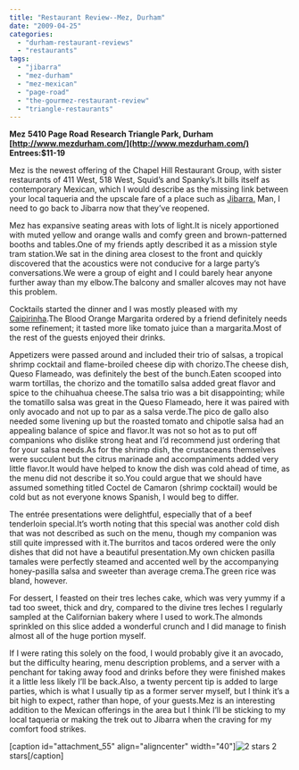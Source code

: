 ```yaml
---
title: "Restaurant Review--Mez, Durham"
date: "2009-04-25"
categories: 
  - "durham-restaurant-reviews"
  - "restaurants"
tags: 
  - "jibarra"
  - "mez-durham"
  - "mez-mexican"
  - "page-road"
  - "the-gourmez-restaurant-review"
  - "triangle-restaurants"
---
```


**Mez** **5410 Page Road** **Research Triangle Park, Durham** **[http://www.mezdurham.com/](http://www.mezdurham.com/)** **Entrees:$11-19**

Mez is the newest offering of the Chapel Hill Restaurant Group, with sister restaurants of 411 West, 518 West, Squid’s and Spanky’s.It bills itself as contemporary Mexican, which I would describe as the missing link between your local taqueria and the upscale fare of a place such as [Jibarra.](http://www.thegourmez.com/gourmez/restaurants/review.php?id=10&type=) Man, I need to go back to Jibarra now that they’ve reopened.

Mez has expansive seating areas with lots of light.It is nicely apportioned with muted yellow and orange walls and comfy green and brown-patterned booths and tables.One of my friends aptly described it as a mission style tram station.We sat in the dining area closest to the front and quickly discovered that the acoustics were not conducive for a large party’s conversations.We were a group of eight and I could barely hear anyone further away than my elbow.The balcony and smaller alcoves may not have this problem.

Cocktails started the dinner and I was mostly pleased with my [Caipirinha](index.php?p=228).The Blood Orange Margarita ordered by a friend definitely needs some refinement; it tasted more like tomato juice than a margarita.Most of the rest of the guests enjoyed their drinks.

Appetizers were passed around and included their trio of salsas, a tropical shrimp cocktail and flame-broiled cheese dip with chorizo.The cheese dish, Queso Flameado, was definitely the best of the bunch.Eaten scooped into warm tortillas, the chorizo and the tomatillo salsa added great flavor and spice to the chihuahua cheese.The salsa trio was a bit disappointing; while the tomatillo salsa was great in the Queso Flameado, here it was paired with only avocado and not up to par as a salsa verde.The pico de gallo also needed some livening up but the roasted tomato and chipotle salsa had an appealing balance of spice and flavor.It was not so hot as to put off companions who dislike strong heat and I’d recommend just ordering that for your salsa needs.As for the shrimp dish, the crustaceans themselves were succulent but the citrus marinade and accompaniments added very little flavor.It would have helped to know the dish was cold ahead of time, as the menu did not describe it so.You could argue that we should have assumed something titled Coctel de Camaron (shrimp cocktail) would be cold but as not everyone knows Spanish, I would beg to differ.

The entrée presentations were delightful, especially that of a beef tenderloin special.It’s worth noting that this special was another cold dish that was not described as such on the menu, though my companion was still quite impressed with it.The burritos and tacos ordered were the only dishes that did not have a beautiful presentation.My own chicken pasilla tamales were perfectly steamed and accented well by the accompanying honey-pasilla salsa and sweeter than average crema.The green rice was bland, however.

For dessert, I feasted on their tres leches cake, which was very yummy if a tad too sweet, thick and dry, compared to the divine tres leches I regularly sampled at the Californian bakery where I used to work.The almonds sprinkled on this slice added a wonderful crunch and I did manage to finish almost all of the huge portion myself.

If I were rating this solely on the food, I would probably give it an avocado, but the difficulty hearing, menu description problems, and a server with a penchant for taking away food and drinks before they were finished makes it a little less likely I’ll be back.Also, a twenty percent tip is added to large parties, which is what I usually tip as a former server myself, but I think it’s a bit high to expect, rather than hope, of your guests.Mez is an interesting addition to the Mexican offerings in the area but I think I’ll be sticking to my local taqueria or making the trek out to Jibarra when the craving for my comfort food strikes.

\[caption id="attachment\_55" align="aligncenter" width="40"\]![2 stars](http://s3.amazonaws.com/thegourmez-wpmedia/2009/02/rating_chicken11.gif "rating_chicken11") 2 stars\[/caption\]
